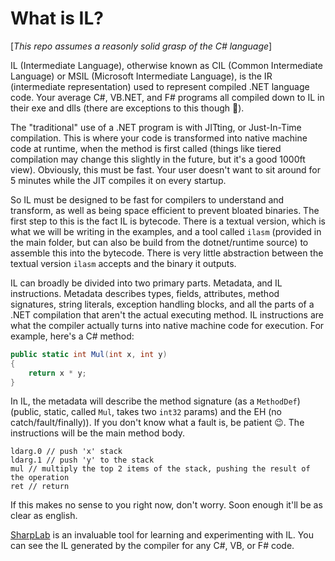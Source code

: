 # What is IL?

[*This repo assumes a reasonly solid grasp of the C# language*]

IL (Intermediate Language), otherwise known as CIL (Common Intermediate Language) or MSIL (Microsoft Intermediate Language),
is the IR (intermediate representation) used to represent compiled .NET language code. Your average C#, VB.NET, and F# programs
all compiled down to IL in their exe and dlls (there are exceptions to this though 👀).

The "traditional" use of a .NET program is with JITting, or Just-In-Time compilation. This is where your code is transformed into native
machine code at runtime, when the method is first called (things like tiered compilation may change this slightly in the future, but it's a good 1000ft view).
Obviously, this must be fast. Your user doesn't want to sit around for 5 minutes while the JIT compiles it on every startup.

So IL must be designed to be fast for compilers to understand and transform, as well as being space efficient to prevent bloated binaries.
The first step to this is the fact IL is bytecode. There is a textual version, which is what we will be writing in the examples, and a tool
called `ilasm` (provided in the main folder, but can also be build from the dotnet/runtime source) to assemble this into the bytecode.
There is very little abstraction between the textual version `ilasm` accepts and the binary it outputs.

IL can broadly be divided into two primary parts. Metadata, and IL instructions. Metadata describes types, fields, attributes, method signatures,
string literals, exception handling blocks, and all the parts of a .NET compilation that aren't the actual executing method. IL instructions are what
the compiler actually turns into native machine code for execution. For example, here's a C# method:

```cs
public static int Mul(int x, int y)
{
    return x * y;
}
```

In IL, the metadata will describe the method signature (as a `MethodDef`) (public, static, called `Mul`, takes two `int32` params) and the EH (no catch/fault/finally)).
If you don't know what a fault is, be patient 😉.
The instructions will be the main method body.

```il
ldarg.0 // push 'x' stack
ldarg.1 // push 'y' to the stack
mul // multiply the top 2 items of the stack, pushing the result of the operation
ret // return
```

If this makes no sense to you right now, don't worry. Soon enough it'll be as clear as english.

[SharpLab](https://sharplab.io/#v2:EYLgxg9gTgpgtADwGwBYA0AXEBLANgHwAEAmARgFgAoQgZgAIS6BhOgbyrs4fsJToFkAFAEo2HLgF8qEoA==) is an invaluable tool for learning and experimenting with IL. You can see the IL generated by the compiler for any
C#, VB, or F# code.
